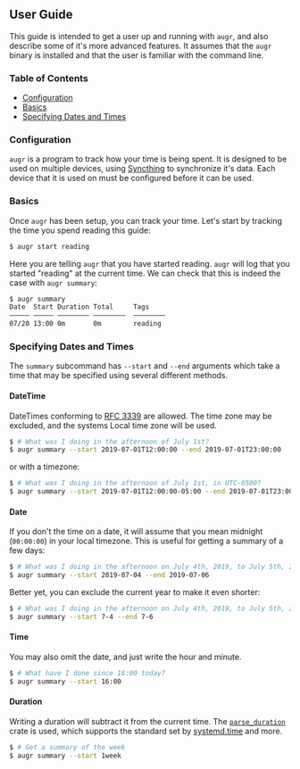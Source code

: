 ## User Guide

This guide is intended to get a user up and running with `augr`, and also
describe some of it's more advanced features. It assumes that the `augr` binary
is installed and that the user is familiar with the command line.

### Table of Contents

* [Configuration](#configuration)
* [Basics](#basics)
* [Specifying Dates and Times](#specifying-dates-and-times)

### Configuration

`augr` is a program to track how your time is being spent. It is designed to be
used on multiple devices, using [Syncthing] to synchronize it's data. Each
device that it is used on must be configured before it can be used.

[Syncthing]: https://syncthing.net/

### Basics

Once `augr` has been setup, you can track your time. Let's start by tracking
the time you spend reading this guide:

```sh
$ augr start reading
```

Here you are telling `augr` that you have started reading. `augr` will log that
you started "reading" at the current time. We can check that this is indeed the
case with `augr summary`:

```sh
$ augr summary
Date  Start Duration Total     Tags
――――― ――――― ―――――――― ――――――――  ――――――――
07/20 13:00 0m       0m        reading
```

### Specifying Dates and Times

The `summary` subcommand has `--start` and `--end` arguments which take a time
that may be specified using several different methods.

#### DateTime

DateTimes conforming to [RFC 3339][rfc3339] are allowed. The time zone may be
excluded, and the systems Local time zone will be used.

```sh
$ # What was I doing in the afternoon of July 1st?
$ augr summary --start 2019-07-01T12:00:00 --end 2019-07-01T23:00:00
```

or with a timezone:

```sh
$ # What was I doing in the afternoon of July 1st, in UTC-0500?
$ augr summary --start 2019-07-01T12:00:00-05:00 --end 2019-07-01T23:00:00-05:00
```

[rfc3339]: https://en.wikipedia.org/wiki/ISO_8601

#### Date

If you don't the time on a date, it will assume that you mean midnight
(`00:00:00`) in your local timezone. This is useful for getting a summary of
a few days:

```sh
$ # What was I doing in the afternoon on July 4th, 2019, to July 5th, 2019?
$ augr summary --start 2019-07-04 --end 2019-07-06
```

Better yet, you can exclude the current year to make it even shorter:

```sh
$ # What was I doing in the afternoon on July 4th, 2019, to July 5th, 2019?
$ augr summary --start 7-4 --end 7-6
```

#### Time

You may also omit the date, and just write the hour and minute.

```sh
$ # What have I done since 16:00 today?
$ augr summary --start 16:00
```

#### Duration

Writing a duration will subtract it from the current time. The [`parse_duration`]
crate is used, which supports the standard set by [systemd.time] and more.

```sh
$ # Get a summary of the week
$ augr summary --start 1week
```

[`parse_duration`]: https://crates.io/crates/parse_duration
[systemd.time]: https://www.freedesktop.org/software/systemd/man/systemd.time.html#Parsing%20Time%20Spans
